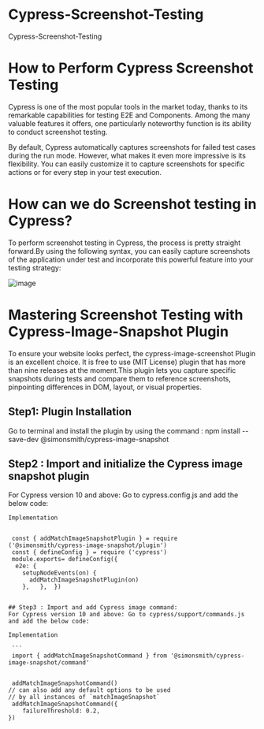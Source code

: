 # Cypress-Screenshot-Testing
Cypress-Screenshot-Testing

# How to Perform Cypress Screenshot Testing
Cypress is one of the most popular tools in the market today, thanks to its remarkable capabilities for testing E2E and Components. Among the many valuable features it offers, one particularly noteworthy function is its ability to conduct screenshot testing.

By default, Cypress automatically captures screenshots for failed test cases during the run mode. However, what makes it even more impressive is its flexibility. You can easily customize it to capture screenshots for specific actions or for every step in your test execution.


# How can we do Screenshot testing in Cypress?
To perform screenshot testing in Cypress, the process is pretty straight forward.By using the following syntax, you can easily capture screenshots of the application under test and incorporate this powerful feature into your testing strategy:



![image](https://github.com/Anshita-Bhasin/Cypress-Screenshot-Testing/assets/10338077/f726405d-ea25-4d55-a438-177c708fd1c5)


# Mastering Screenshot Testing with Cypress-Image-Snapshot Plugin

To ensure your website looks perfect, the cypress-image-screenshot Plugin is an excellent choice. It is free to use (MIT License) plugin that has more than nine releases at the moment.This plugin lets you capture specific snapshots during tests and compare them to reference screenshots, pinpointing differences in DOM, layout, or visual properties.

## Step1: Plugin Installation
Go to terminal and install the plugin by using the command : npm install --save-dev @simonsmith/cypress-image-snapshot

## Step2 : Import and initialize the Cypress image snapshot plugin
For Cypress version 10 and above: Go to cypress.config.js and add the below code:

`````
Implementation

 
 const { addMatchImageSnapshotPlugin } = require ('@simonsmith/cypress-image-snapshot/plugin')
 const { defineConfig } = require ('cypress')
 module.exports= defineConfig({
  e2e: {
    setupNodeEvents(on) {
      addMatchImageSnapshotPlugin(on)
    },   },  })


## Step3 : Import and add Cypress image command:
For Cypress version 10 and above: Go to cypress/support/commands.js and add the below code:

Implementation

 ```
 import { addMatchImageSnapshotCommand } from '@simonsmith/cypress-image-snapshot/command'


 addMatchImageSnapshotCommand()
// can also add any default options to be used
// by all instances of `matchImageSnapshot`
 addMatchImageSnapshotCommand({
    failureThreshold: 0.2,
})


